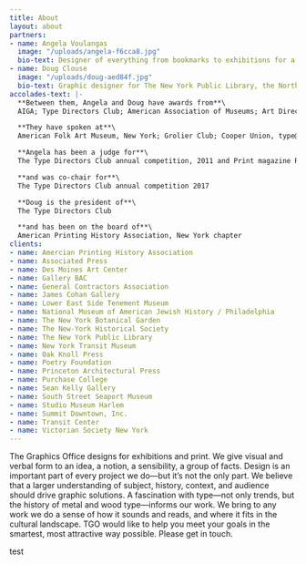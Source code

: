 ```yaml
---
title: About
layout: about
partners:
- name: Angela Voulangas
  image: "/uploads/angela-f6cca8.jpg"
  bio-text: Designer of everything from bookmarks to exhibitions for a number of museums, historical societies, commercial publishers and art galleries in New York City. Held positions at The New York Public Library, Ralph Appelbaum Associates, and even did some online time at Microsoft’s sidewalk.com. Loves making history immediate, relatable, and surprising. Enjoys wordy things, esoterica, and non-fiction. A native New Yorker who got her education at Yale.
- name: Doug Clouse
  image: "/uploads/doug-aed84f.jpg"
  bio-text: Graphic designer for The New York Public Library, the North Carolina Museum of Art, and several studios in New York City. Letterpress printer and curator at the South Street Seaport Museum, New York. Still paying for the Master’s degree from Bard College. Writer, teacher, excellent poster collector, horrible waiter. Spent his teens gathering eggs on a chicken farm in North Carolina, after a childhood in Micronesia, California, Alaska, and the island of Antigua.
accolades-text: |-
  **Between them, Angela and Doug have awards from**\
  AIGA; Type Directors Club; American Association of Museums; Art Directors Club; Victorian Society New York

  **They have spoken at**\
  American Folk Art Museum, New York; Grolier Club; Cooper Union, type@cooper, Virginia Commonwealth University

  **Angela has been a judge for**\
  The Type Directors Club annual competition, 2011 and Print magazine Regional Design Annuals,  2005–2007

  **and was co-chair for**\
  The Type Directors Club annual competition 2017

  **Doug is the president of**\
  The Type Directors Club

  **and has been on the board of**\
  American Printing History Association, New York chapter
clients:
- name: Amercian Printing History Association
- name: Associated Press
- name: Des Moines Art Center
- name: Gallery BAC
- name: General Contractors Association
- name: James Cohan Gallery
- name: Lower East Side Tenement Museum
- name: National Museum of American Jewish History / Philadelphia
- name: The New York Botanical Garden
- name: The New-York Historical Society
- name: The New York Public Library
- name: New York Transit Museum
- name: Oak Knoll Press
- name: Poetry Foundation
- name: Princeton Architectural Press
- name: Purchase College
- name: Sean Kelly Gallery
- name: South Street Seaport Museum
- name: Studio Museum Harlem
- name: Summit Downtown, Inc.
- name: Transit Center
- name: Victorian Society New York
---
```


The Graphics Office designs for exhibitions and print. We give visual and verbal form to an idea, a notion, a sensibility, a group of facts. Design is an important part of every project we do—but it’s not the only part. We believe that a larger understanding of subject, history, context, and audience should drive graphic solutions. A fascination with type—not only trends, but the history of metal and wood type—informs our work. We bring to any work we do a sense of how it sounds and reads, and where it fits in the cultural landscape. TGO would like to help you meet your goals in the smartest, most attractive way possible. Please get in touch.

test
